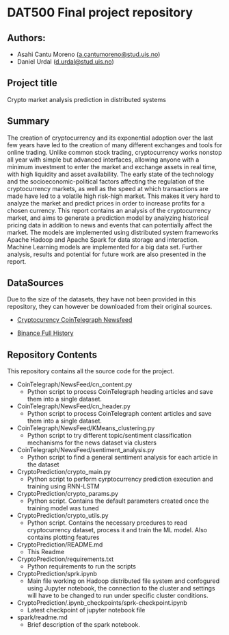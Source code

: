 # DAT500 Final project repository

## Authors:
* Asahi Cantu Moreno (a.cantumoreno@stud.uis.no)
* Daniel Urdal (d.urdal@stud.uis.no)

## Project title

Crypto market analysis prediction in distributed systems

## Summary

The creation of cryptocurrency and its exponential adoption over the last few years have led to the creation of many different exchanges and tools for online trading. Unlike common stock trading, cryptocurrency works nonstop all year with simple but advanced interfaces, allowing anyone with a minimum investment to enter the market and exchange assets in real time, with high liquidity and asset availability. The early state of the technology and the socioeconomic-political factors affecting the regulation of the cryptocurrency markets, as well as the speed at which transactions are made have led to a volatile high risk-high market.  This makes it very hard to analyze the market and predict prices in order to increase profits for a chosen currency. This report contains an analysis of the cryptocurrency market, and aims to generate a prediction model by analyzing historical pricing data in addition to news and events that can potentially affect the market. The models are implemented using distributed system frameworks Apache Hadoop and Apache Spark for data storage and interaction. Machine Learning models are implemented for a big data set. Further analysis, results and potential for future work are also presented in the report.

## DataSources

Due to the size of the datasets, they have not been provided in this repository, they can however be downloaded from their original sources.

* [Cryptocurency CoinTelegraph Newsfeed](https://www.kaggle.com/asahicantu/cryptocurency-cointelegraph-newsfeed)

* [Binance Full History](https://www.kaggle.com/jorijnsmit/binance-full-history)

## Repository Contents

This repository contains all the source code for the project.

- CoinTelegraph/NewsFeed/cn_content.py
    * Python script to process CoinTelegraph heading articles and save them into a single dataset.
- CoinTelegraph/NewsFeed/cn_header.py
    * Python script to process CoinTelegraph content articles and save them into a single dataset.
- CoinTelegraph/NewsFeed/KMeans_clustering.py
    * Python script to try different topic/sentiment classification mechanisms for the news dataset via clusters
- CoinTelegraph/NewsFeed/sentiment_analysis.py
    * Python script to find a general sentiment analysis for each article in the dataset
- CryptoPrediction/crypto_main.py
    * Python script to perform cyrptocurrency prediction execution and training using RNN-LSTM
- CryptoPrediction/crypto_params.py
    * Python script. Contains the default parameters created once the training model was tuned
- CryptoPrediction/crypto_utils.py
    * Python script. Contains the necessary prcedures to read cryptocurrency dataset, process it and train the ML model. Also contains plotting features
- CryptoPrediction/README.md
    * This Readme
- CryptoPrediction/requirements.txt
    * Python requirements to run the scripts
- CryptoPrediction/sprk.ipynb
    * Main file working on Hadoop distributed file system and confogured using Jupyter notebook, the connection to the cluster and settings will have to be changed to run under specific cluster conditions.
- CryptoPrediction/.ipynb_checkpoints/sprk-checkpoint.ipynb
    * Latest checkpoint of jupyter notebook file
- spark/readme.md
    * Brief description of the spark notebook.
